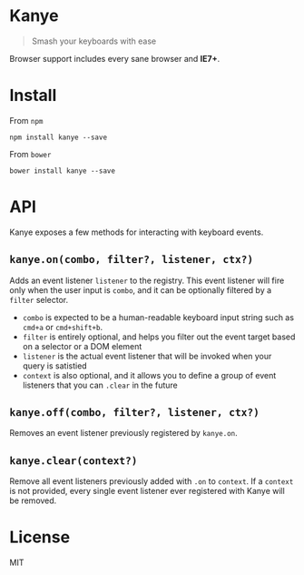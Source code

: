 # Kanye

> Smash your keyboards with ease

Browser support includes every sane browser and **IE7+**.

# Install

From `npm`

```shell
npm install kanye --save
```

From `bower`

```shell
bower install kanye --save
```

# API

Kanye exposes a few methods for interacting with keyboard events.

## `kanye.on(combo, filter?, listener, ctx?)`

Adds an event listener `listener` to the registry. This event listener will fire only when the user input is `combo`, and it can be optionally filtered by a `filter` selector.

- `combo` is expected to be a human-readable keyboard input string such as `cmd+a` or `cmd+shift+b`.
- `filter` is entirely optional, and helps you filter out the event target based on a selector or a DOM element
- `listener` is the actual event listener that will be invoked when your query is satistied
- `context` is also optional, and it allows you to define a group of event listeners that you can `.clear` in the future

## `kanye.off(combo, filter?, listener, ctx?)`

Removes an event listener previously registered by `kanye.on`.

## `kanye.clear(context?)`

Remove all event listeners previously added with `.on` to `context`. If a `context` is not provided, every single event listener ever registered with Kanye will be removed.

# License

MIT
